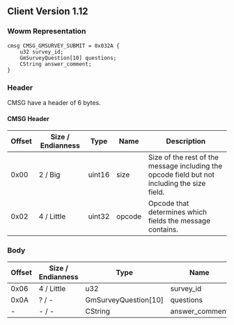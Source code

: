 ## Client Version 1.12

### Wowm Representation
```rust,ignore
cmsg CMSG_GMSURVEY_SUBMIT = 0x032A {
    u32 survey_id;
    GmSurveyQuestion[10] questions;
    CString answer_comment;
}
```
### Header
CMSG have a header of 6 bytes.

#### CMSG Header
| Offset | Size / Endianness | Type   | Name   | Description |
| ------ | ----------------- | ------ | ------ | ----------- |
| 0x00   | 2 / Big           | uint16 | size   | Size of the rest of the message including the opcode field but not including the size field.|
| 0x02   | 4 / Little        | uint32 | opcode | Opcode that determines which fields the message contains.|
### Body
| Offset | Size / Endianness | Type | Name | Description |
| ------ | ----------------- | ---- | ---- | ----------- |
| 0x06 | 4 / Little | u32 | survey_id |  |
| 0x0A | ? / - | GmSurveyQuestion[10] | questions |  |
| - | - / - | CString | answer_comment |  |
